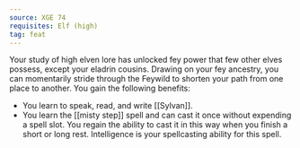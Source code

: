```yaml
---
source: XGE 74
requisites: Elf (high)
tag: feat
---
```


Your study of high elven lore has unlocked fey power that few other elves possess, except your eladrin cousins. Drawing on your fey ancestry, you can momentarily stride through the Feywild to shorten your path from one place to another. You gain the following benefits:

- You learn to speak, read, and write [[Sylvan]].
- You learn the [[misty step]] spell and can cast it once without expending a spell slot. You regain the ability to cast it in this way when you finish a short or long rest. Intelligence is your spellcasting ability for this spell.

